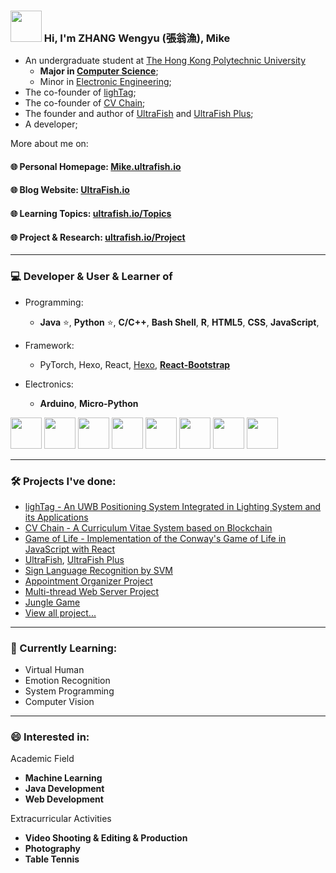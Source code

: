 ### <img src="https://github.com/rajput2107/rajput2107/blob/master/Assets/Hi.gif" width="50px"> Hi, I'm ZHANG Wengyu (張翁漁), Mike
- An undergraduate student at [The Hong Kong Polytechnic University](https://www.polyu.edu.hk/en/) 
  - **Major in [Computer Science](https://www.polyu.edu.hk/comp/)**;
  - Minor in [Electronic Engineering](https://www.polyu.edu.hk/eie/);
- The co-founder of [lighTag](https://github.com/lighTag-UWB);
- The co-founder of [CV Chain](https://cvchain.skyproton.com/);
- The founder and author of [UltraFish](https://ultrafish.io) and [UltraFish Plus](https://plus.ultrafish.io);
- A developer;

More about me on:

#### 🌐 Personal Homepage: [Mike.ultrafish.io](https://mike.ultrafish.io)
#### 🌐 Blog Website: [UltraFish.io](https://ultrafish.io)
#### 🌐 Learning Topics: [ultrafish.io/Topics](https://ultrafish.io/topics)
#### 🌐 Project & Research: [ultrafish.io/Project](https://ultrafish.io/project/#/)

---

### 💻 Developer & User & Learner of
- Programming: 
  - **Java** ⭐, **Python** ⭐, **C/C++**, **Bash Shell**, **R**, **HTML5**, **CSS**, **JavaScript**, 

- Framework:
  - PyTorch, Hexo, React, [Hexo](https://hexo.io/), [**React-Bootstrap**](https://react-bootstrap.github.io/)

- Electronics: 
  - **Arduino**, **Micro-Python**

<code><a href="https://www.java.com/" target="_blank"><img height="50" src="https://www.vectorlogo.zone/logos/java/java-horizontal.svg"></a></code>
  <code><a href="https://www.python.org/" target="_blank"><img height="50" src="https://www.vectorlogo.zone/logos/python/python-ar21.svg"></a></code>
  <code><a href="https://www.r-project.org/" target="_blank"><img height="50" src="https://www.vectorlogo.zone/logos/r-project/r-project-icon.svg"></a></code>
  <code><a href="https://html.spec.whatwg.org/multipage/" target="_blank"><img height="50" src="https://www.vectorlogo.zone/logos/w3_html5/w3_html5-ar21.svg"></a></code> <code><a href="https://www.w3.org/Style/CSS/Overview.en.html" target="_blank"><img height="50" src="https://www.vectorlogo.zone/logos/w3_css/w3_css-ar21.svg"></a></code> <code><a href="https://www.javascript.com/" target="_blank"><img height="50" src="https://www.vectorlogo.zone/logos/javascript/javascript-ar21.svg"></a></code>
<code><a href="https://hexo.io/" target="_blank"><img height="50" src="https://www.vectorlogo.zone/logos/hexoio/hexoio-icon.svg"></a></code>
<code><a href="https://www.arduino.cc/" target="_blank"><img height="50" src="https://www.vectorlogo.zone/logos/arduino/arduino-ar21.svg"></a></code>
 
---

### 🛠️ Projects I've done:
- [lighTag - An UWB Positioning System Integrated in Lighting System and its Applications](https://github.com/lighTag-UWB/lighTag)
- [CV Chain - A Curriculum Vitae System based on Blockchain](https://github.com/Unhackable-PolyHack2022/CV-Chain.git)
- [Game of Life - Implementation of the Conway's Game of Life in JavaScript with React](https://github.com/zhangwengyu999/Game_of_Life.git)
- [UltraFish](https://ultrafish.io), [UltraFish Plus](https://plus.ultrafish.io)
- [Sign Language Recognition by SVM](https://github.com/zhangwengyu999/Sign_Language_Recognition_SVM.git)
- [Appointment Organizer Project](https://github.com/zhangwengyu999/Appointment_Organizer_Project.git)
- [Multi-thread Web Server Project](https://github.com/zhangwengyu999/Multi-thread_Web_Server_Project.git)
- [Jungle Game](https://github.com/zhangwengyu999/Jungle_Game_Project)  
- [View all project...](https://ultrafish.io/project)

---

### 🌱 Currently Learning:

- Virtual Human
- Emotion Recognition
- System Programming
- Computer Vision

---

### 😄 Interested in:

Academic Field
- **Machine Learning**
- **Java Development**
- **Web Development**


Extracurricular Activities
- **Video Shooting & Editing & Production**
- **Photography**
- **Table Tennis**

<!-- 
- 🔭 I’m currently working on ...
- 🌱 I’m currently learning ...
- 👯 I’m looking to collaborate on ...
- 🤔 I’m looking for help with ...
- 💬 Ask me about ...
- 📫 How to reach me: ...
- 😄 Pronouns: ...
- ⚡ Fun fact: ... -->

